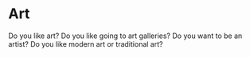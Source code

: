 # Art  


Do you like art? Do you like going to art galleries? Do you want to be an artist? Do you like modern art or traditional art?